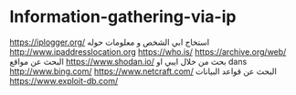 # Information-gathering-via-ip
https://iplogger.org/ استخاج ابي الشخص و معلومات حوله  http://www.ipaddresslocation.org  https://who.is/  https://archive.org/web/  البحث عن مواقع  https://www.shodan.io/  بحث من خلال ايبي او dans http://www.bing.com/  https://www.netcraft.com/  البحث عن قواعد البيانات  https://www.exploit-db.com/
